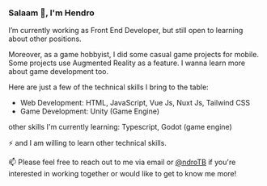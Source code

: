 ### Salaam 👋, I'm Hendro

I’m currently working as Front End Developer, but still open to learning about other positions.

Moreover, as a game hobbyist, I did some casual game projects for mobile. Some projects use Augmented Reality as a feature. I wanna learn more about game development too.

Here are just a few of the technical skills I bring to the table:
- Web Development: HTML, JavaScript, Vue Js, Nuxt Js, Tailwind CSS
- Game Development: Unity (Game Engine)

other skills I'm currently learning: Typescript, Godot (game engine)

⚡ and I am willing to learn other technical skills.

📫 Please feel free to reach out to me via email or [@ndroTB](https://twitter.com/ndroTB) if you're interested in working together or would like to get to know me more!

<!--
**ndro/ndro** is a ✨ _special_ ✨ repository because its `README.md` (this file) appears on your GitHub profile.

Here are some ideas to get you started:

- 🔭 I’m currently working on ...
- 🌱 I’m currently learning ...
- 👯 I’m looking to collaborate on ...
- 🤔 I’m looking for help with ...
- 💬 Ask me about ...
- 📫 How to reach me: ...
- 😄 Pronouns: ...
- ⚡ Fun fact: ...
-->
